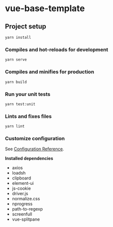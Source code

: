 # vue-base-template

## Project setup
```
yarn install
```

### Compiles and hot-reloads for development
```
yarn serve
```

### Compiles and minifies for production
```
yarn build
```

### Run your unit tests
```
yarn test:unit
```

### Lints and fixes files

```
yarn lint
```

### Customize configuration
See [Configuration Reference](https://cli.vuejs.org/config/).

**Installed dependencies**

- axios
- loadsh
- clipboard
- element-ui
- js-cookie
- driver.js
- normalize.css
- nprogress
- path-to-regexp
- screenfull
- vue-splitpane
